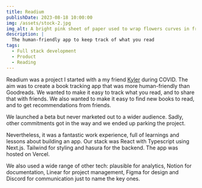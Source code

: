 ```yaml
---
title: Readium
publishDate: 2023-08-18 10:00:00
img: /assets/stock-2.jpg
img_alt: A bright pink sheet of paper used to wrap flowers curves in front of rich blue background
description: |
  The human-friendly app to keep track of what you read
tags:
  - Full stack development
  - Product
  - Reading
---
```


Readium was a project I started with a my friend [Kyler](https://www.kyler.design/) during COVID. The aim was to create a book tracking app that was more human-friendly than Goodreads. We wanted to make it easy to track what you read, and to share that with friends. We also wanted to make it easy to find new books to read, and to get recommendations from friends.

We launched a beta but never marketed out to a wider audience. Sadly, other commitments got in the way and we ended up parking the project.

Nevertheless, it was a fantastic work experience, full of learnings and lessons about building an app. Our stack was React with Typescript using Next.js. Tailwind for styling and hasura for the backend. The app was hosted on Vercel.

We also used a wide range of other tech: plausible for analytics, Notion for documentation, Linear for project management, Figma for design and Discord for communication just to name the key ones.
